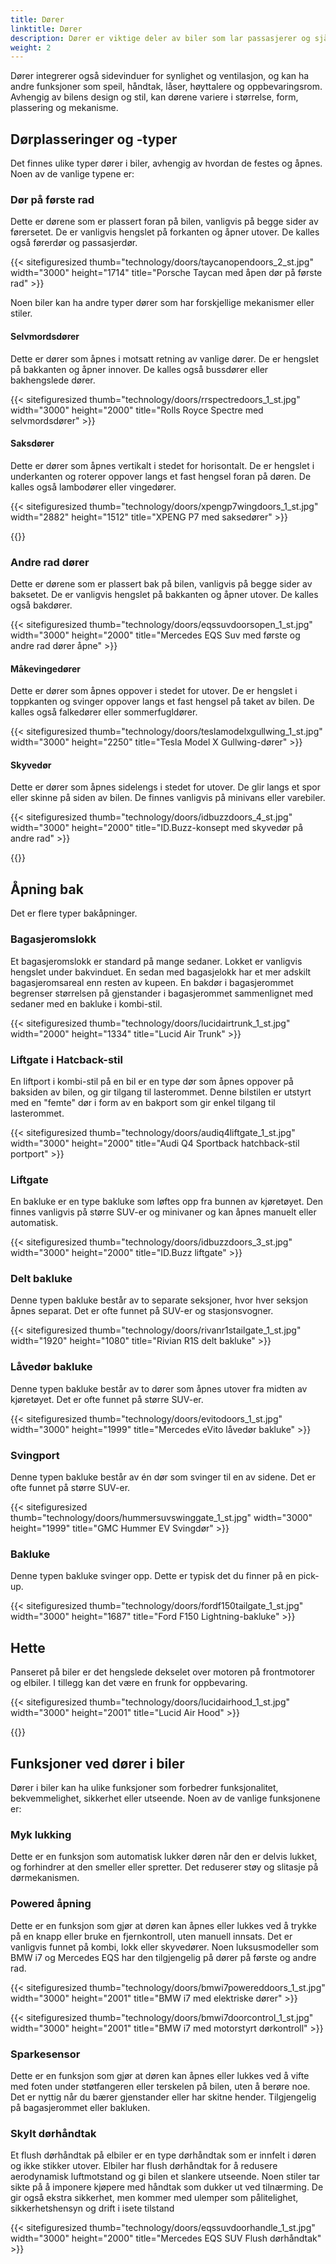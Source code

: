 ```yaml
---
title: Dører
linktitle: Dører
description: Dører er viktige deler av biler som lar passasjerer og sjåfører komme inn og ut av kjøretøyet, samt sikre interiøret mot uautorisert tilgang.
weight: 2
---
```

<!-- markdownlint-disable MD033 -->

Dører integrerer også sidevinduer for synlighet og ventilasjon, og kan ha andre funksjoner som speil, håndtak, låser, høyttalere og oppbevaringsrom. Avhengig av bilens design og stil, kan dørene variere i størrelse, form, plassering og mekanisme.

## Dørplasseringer og -typer

Det finnes ulike typer dører i biler, avhengig av hvordan de festes og åpnes. Noen av de vanlige typene er:

### Dør på første rad

Dette er dørene som er plassert foran på bilen, vanligvis på begge sider av førersetet. De er vanligvis hengslet på forkanten og åpner utover. De kalles også førerdør og passasjerdør.

{{< sitefiguresized thumb="technology/doors/taycanopendoors_2_st.jpg" width="3000" height="1714" title="Porsche Taycan med åpen dør på første rad" >}}

Noen biler kan ha andre typer dører som har forskjellige mekanismer eller stiler.

#### Selvmordsdører

Dette er dører som åpnes i motsatt retning av vanlige dører. De er hengslet på bakkanten og åpner innover. De kalles også bussdører eller bakhengslede dører.

{{< sitefiguresized thumb="technology/doors/rrspectredoors_1_st.jpg" width="3000" height="2000" title="Rolls Royce Spectre med selvmordsdører" >}}

#### Saksdører

Dette er dører som åpnes vertikalt i stedet for horisontalt. De er hengslet i underkanten og roterer oppover langs et fast hengsel foran på døren. De kalles også lambodører eller vingedører.

{{< sitefiguresized thumb="technology/doors/xpengp7wingdoors_1_st.jpg" width="2882" height="1512" title="XPENG P7 med saksedører" >}}

{{<evkxdisplayaddarticle />}}

### Andre rad dører

Dette er dørene som er plassert bak på bilen, vanligvis på begge sider av baksetet. De er vanligvis hengslet på bakkanten og åpner utover. De kalles også bakdører.

{{< sitefiguresized thumb="technology/doors/eqssuvdoorsopen_1_st.jpg" width="3000" height="2000" title="Mercedes EQS Suv med første og andre rad dører åpne" >}}

#### Måkevingedører

Dette er dører som åpnes oppover i stedet for utover. De er hengslet i toppkanten og svinger oppover langs et fast hengsel på taket av bilen. De kalles også falkedører eller sommerfugldører.

{{< sitefiguresized thumb="technology/doors/teslamodelxgullwing_1_st.jpg" width="3000" height="2250" title="Tesla Model X Gullwing-dører" >}}

#### Skyvedør

  Dette er dører som åpnes sidelengs i stedet for utover. De glir langs et spor eller skinne på siden av bilen. De finnes vanligvis på minivans eller varebiler.

  {{< sitefiguresized thumb="technology/doors/idbuzzdoors_4_st.jpg" width="3000" height="2000" title="ID.Buzz-konsept med skyvedør på andre rad" >}}

{{<evkxdisplayaddarticle />}}

## Åpning bak

Det er flere typer bakåpninger.

### Bagasjeromslokk

Et bagasjeromslokk er standard på mange sedaner. Lokket er vanligvis hengslet under bakvinduet. En sedan med bagasjelokk har et mer adskilt bagasjeromsareal enn resten av kupeen. En bakdør i bagasjerommet begrenser størrelsen på gjenstander i bagasjerommet sammenlignet med sedaner med en bakluke i kombi-stil.

  {{< sitefiguresized thumb="technology/doors/lucidairtrunk_1_st.jpg" width="2000" height="1334" title="Lucid Air Trunk" >}}

### Liftgate i Hatcback-stil

En liftport i kombi-stil på en bil er en type dør som åpnes oppover på baksiden av bilen, og gir tilgang til lasterommet. Denne bilstilen er utstyrt med en "femte" dør i form av en bakport som gir enkel tilgang til lasterommet.

{{< sitefiguresized thumb="technology/doors/audiq4liftgate_1_st.jpg" width="3000" height="2000" title="Audi Q4 Sportback hatchback-stil portport" >}}

### Liftgate

En bakluke er en type bakluke som løftes opp fra bunnen av kjøretøyet. Den finnes vanligvis på større SUV-er og minivaner og kan åpnes manuelt eller automatisk.

{{< sitefiguresized thumb="technology/doors/idbuzzdoors_3_st.jpg" width="3000" height="2000" title="ID.Buzz liftgate" >}}

### Delt bakluke

Denne typen bakluke består av to separate seksjoner, hvor hver seksjon åpnes separat. Det er ofte funnet på SUV-er og stasjonsvogner.

{{< sitefiguresized thumb="technology/doors/rivanr1stailgate_1_st.jpg" width="1920" height="1080" title="Rivian R1S delt bakluke" >}}

### Låvedør bakluke

Denne typen bakluke består av to dører som åpnes utover fra midten av kjøretøyet. Det er ofte funnet på større SUV-er.

{{< sitefiguresized thumb="technology/doors/evitodoors_1_st.jpg" width="3000" height="1999" title="Mercedes eVito låvedør bakluke" >}}

### Svingport

Denne typen bakluke består av én dør som svinger til en av sidene. Det er ofte funnet på større SUV-er.

{{< sitefiguresized thumb="technology/doors/hummersuvswinggate_1_st.jpg" width="3000" height="1999" title="GMC Hummer EV Svingdør" >}}

### Bakluke

Denne typen bakluke svinger opp. Dette er typisk det du finner på en pick-up.

{{< sitefiguresized thumb="technology/doors/fordf150tailgate_1_st.jpg" width="3000" height="1687" title="Ford F150 Lightning-bakluke" >}}

## Hette

Panseret på biler er det hengslede dekselet over motoren på frontmotorer og elbiler. I tillegg kan det være en frunk for oppbevaring.

{{< sitefiguresized thumb="technology/doors/lucidairhood_1_st.jpg" width="3000" height="2001" title="Lucid Air Hood" >}}

{{<evkxdisplayaddarticle />}}

## Funksjoner ved dører i biler

Dører i biler kan ha ulike funksjoner som forbedrer funksjonalitet, bekvemmelighet, sikkerhet eller utseende. Noen av de vanlige funksjonene er:

### Myk lukking

Dette er en funksjon som automatisk lukker døren når den er delvis lukket, og forhindrer at den smeller eller spretter. Det reduserer støy og slitasje på dørmekanismen.

### Powered åpning

Dette er en funksjon som gjør at døren kan åpnes eller lukkes ved å trykke på en knapp eller bruke en fjernkontroll, uten manuell innsats. Det er vanligvis funnet på kombi, lokk eller skyvedører. Noen luksusmodeller som BMW i7 og Mercedes EQS har den tilgjengelig på dører på første og andre rad.

{{< sitefiguresized thumb="technology/doors/bmwi7powereddoors_1_st.jpg" width="3000" height="2001" title="BMW i7 med elektriske dører" >}}

{{< sitefiguresized thumb="technology/doors/bmwi7doorcontrol_1_st.jpg" width="3000" height="2001" title="BMW i7 med motorstyrt dørkontroll" >}}

### Sparkesensor

  Dette er en funksjon som gjør at døren kan åpnes eller lukkes ved å vifte med foten under støtfangeren eller terskelen på bilen, uten å berøre noe. Det er nyttig når du bærer gjenstander eller har skitne hender. Tilgjengelig på bagasjerommet eller bakluken.

### Skylt dørhåndtak

Et flush dørhåndtak på elbiler er en type dørhåndtak som er innfelt i døren og ikke stikker utover. Elbiler har flush dørhåndtak for å redusere aerodynamisk luftmotstand og gi bilen et slankere utseende. Noen stiler tar sikte på å imponere kjøpere med håndtak som dukker ut ved tilnærming. De gir også ekstra sikkerhet, men kommer med ulemper som pålitelighet, sikkerhetshensyn og drift i isete tilstand

{{< sitefiguresized thumb="technology/doors/eqssuvdoorhandle_1_st.jpg" width="3000" height="2000" title="Mercedes EQS SUV Flush dørhåndtak" >}}